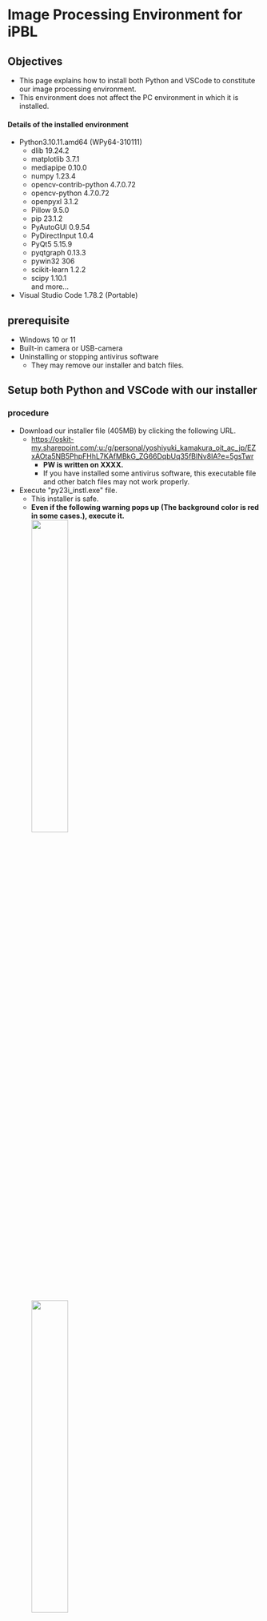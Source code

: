 # Image Processing Environment for iPBL

## Objectives
- This page explains how to install both Python and VSCode to constitute our image processing environment.
- This environment does not affect the PC environment in which it is installed.

#### Details of the installed environment
- Python3.10.11.amd64 (WPy64-310111)
  - dlib 19.24.2
  - matplotlib 3.7.1
  - mediapipe 0.10.0
  - numpy 1.23.4
  - opencv-contrib-python 4.7.0.72
  - opencv-python 4.7.0.72
  - openpyxl 3.1.2
  - Pillow 9.5.0
  - pip 23.1.2
  - PyAutoGUI 0.9.54
  - PyDirectInput 1.0.4
  - PyQt5 5.15.9
  - pyqtgraph 0.13.3
  - pywin32 306
  - scikit-learn 1.2.2
  - scipy 1.10.1 <br>
  and more...
- Visual Studio Code 1.78.2 (Portable)

## prerequisite
- Windows 10 or 11
- Built-in camera or USB-camera
- Uninstalling or stopping antivirus software
  - They may remove our installer and batch files.

## Setup both Python and VSCode with our installer
### procedure
- Download our installer file (405MB) by clicking the following URL.
  - https://oskit-my.sharepoint.com/:u:/g/personal/yoshiyuki_kamakura_oit_ac_jp/EZxAOta5NB5PhpFHhL7KAfMBkG_ZG66DqbUq35fBlNv8IA?e=5gsTwr
    - **PW is written on XXXX.**
    - If you have installed some antivirus software, this executable file and other batch files may not work properly.
- Execute "py23i_instl.exe" file.
  - This installer is safe.
  - **Even if the following warning pops up (The background color is red in some cases.), execute it.**<br>
    <image src="../image/warning01.png" width="40%" height="40%"><br>
    <image src="../image/warning02.png" width="40%" height="40%"><br>
    - Please select `More info` and `Run anyway`.
- Choose "はい(Y)".<br>
  <image src="../image/py23i_instll.jpg" width="20%" height="20%">
- This installer setup the image processing environment (Python3 + VSCode) into "C:\oit\py23_ipbl", and creates the following link on your Desktop.<br>
  <image src="../image/icon.png" width="10%" height="10%">

> **Note**
> Creating a link on the Desktop often fails. In that case, please run "C:\oit\py23_ipbl\py23i_start.bat" directly. It is possible to create the link manually, but DO NOT move anything in the py23_ipbl folder!)

#### Installed folder structure
- installed folder "C:\oit\py23_ipbl"
  - **SourceCode**: the working directory for saving the source code
  - **usedfiles**: NEED NOT touch
  - **VSCode**: NEED NOT touch, Visual Studio Code 1.78.2
  - **WPy64-310111**: NEED NOT touch, Python3.10.11.amd64 (WPy64-310111)
  - **fig_pbl.ico**: icon file
  - **py23i_start.bat**: bat file to start this environment up 

### :o:Checkpoint(Start the environment 1)
- Start the environment from "py23_start" icon on the Desktop (or C:\oit\py23_ipbl\py23i_start.bat).
- **If the following warning pops up...**
  - **CHECK** the "Trust the authors..." box out
  - CLICK the **"YES"** button <br>
    <image src="../image/trust_vsws.png" width="50%" height="50%">

### :o:Checkpoint(Start the environment 2)
- **If the location of the EXPLORER does not be the SouceCode folder(SOURCECODE), you have to open the "C:\oit\py23_ipbl\SourceCode" from the [File]-[Open Folder] menu.** <br>
  <image src="../image/vsws_explorer.png" width="50%" height="50%">
- **If the terminal window has not shown, please open it from the [Terminal]-[New Terminal] menu.** <br>
  <image src="../image/vsws_tmenu.png" width="50%" height="50%">
- Please confirm Python modules by pip list command.<br>
  <image src="../image/vsws_piplist.png" width="50%" height="50%">

### :o:Checkpoint(Run python code with VSCode)
- Please confirm how to execute the sample Python code with VSCode.
  - Open the "hello_python.py" file with Double Click in [SOURCECODE]-[samples] folder of the explorer menu.<br>
    <image src="../image/vs_sample1.png" width="100%" height="100%">
  - Open the terminal window if it's not appeared.<br>
    <br>
    > **Note** The current Working directory shown in the terminal window has to be the same as the file's location to execute. <br>
    >   In the following case, you have to change the directory to "C:\oit\py23_ipbl\SourceCode\samples\" with the "cd" command. <br>
    >   <image src="../image/vs_cdcommand.png" width="100%" height="100%"><br>
    <br>
  - Please confirm that the Python code is able to execute in the terminal window.
    ```sh
    C:\oit\py23_ipbl\SourceCode>python hello_python.py
    ```
    <br>
    > **Note** The program is executable with the run button, but we suggest executing with the command line. <br>
    <br>
  - If it works normally, the webcam will start, and the shape of the hand will be recognized as shown below.<br>
    <image src="../image/hands.png" width="25%" height="25%"><br>
  - If you want to stop this program, press "Esc" key while the preview window is active.
